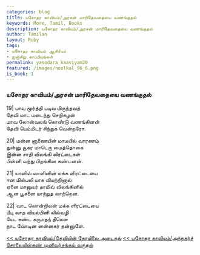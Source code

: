```yaml
---  
categories: blog  
title: யசோதர காவியம்/அரசன் மாரிதேவதையை வணங்குதல்
keywords: More, Tamil, Books  
description: யசோதர காவியம்/அரசன் மாரிதேவதையை வணங்குதல்
author: Tamilan  
layout: Ruby  
tags:     
- யசோதர காவியம் ஆசிரியர்
- ஐஞ்சிறு காப்பியங்கள்
permalink: yasodara_kaaviyam20  
featured: /images/noolkal_96_6.png  
is_book: 1
---  
```



### யசோதர காவியம்/அரசன் மாரிதேவதையை வணங்குதல்

19| பாவ மூர்த்தி படிவ மிருந்தவத்  
தேவி மாட மடைந்து செறிகழன்  
மாவ லோன்வலங் கொண்டு வணங்கினன்  
தேவி யெம்மிடர் சிந்துக வென்றரோ.

20| மன்ன னாணையின் மாமயில் வாரணம்  
துன்னு சூகர மாடெரு மைத்தொகை  
இன்ன சாதி விலங்கி லிரட்டைகள்  
பின்னி வந்து பிறங்கின கண்டனன்.

21| யானிவ் வாளினின் மக்க ளிரட்டையை  
ஈன மில்பலி யாக வியற்றினால்  
ஏனை மானுயர் தாமிவ் விலங்கினில்  
ஆன பூசனை யாற்றுத லாற்றென.

22| வாட லொன்றிலன் மக்க ளிரட்டையை  
யீடி லாத வியல்பினி லில்வழி  
யேட சண்ட கருமதந் தீகென  
நாட வோடின னன்னகர் தன்னுளே.

[<< யசோதர காவியம்/தேவியின் கோயிலை அடைதல்](yasodara_kaaviyam19) [<< யசோதர காவியம்/அந்நகர்ச் சோலையின்கண் முனிவர்சங்கம் வருதல்](yasodara_kaaviyam21)


